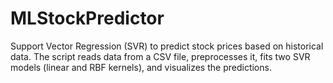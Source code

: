 # MLStockPredictor
 Support Vector Regression (SVR) to predict stock prices based on historical data. The script reads data from a CSV file, preprocesses it, fits two SVR models (linear and RBF kernels), and visualizes the predictions.
